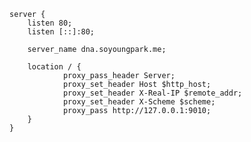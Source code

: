 

    server {
    	listen 80;
        listen [::]:80;
    
        server_name dna.soyoungpark.me;
    
        location / {
                proxy_pass_header Server;
                proxy_set_header Host $http_host;
                proxy_set_header X-Real-IP $remote_addr;
                proxy_set_header X-Scheme $scheme;
                proxy_pass http://127.0.0.1:9010;
        }
    }
